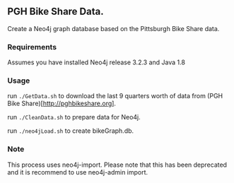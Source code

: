 ## PGH Bike Share Data.

Create a Neo4j graph database based on the Pittsburgh Bike Share data.  

### Requirements

Assumes you have installed Neo4j release 3.2.3 and Java 1.8

### Usage

run `./GetData.sh` to download the last 9 quarters worth of data from (PGH Bike Share)[http://pghbikeshare.org].

run `./CleanData.sh` to prepare data for Neo4j.

run `./neo4jLoad.sh` to create bikeGraph.db.

### Note

This process uses neo4j-import.  Please note that this has been deprecated and it is recommend to use neo4j-admin import.
